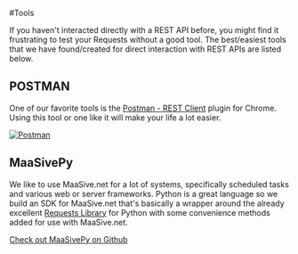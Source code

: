 #Tools

If you haven't interacted directly with a REST API before, you might find it frustrating to test your Requests without a good tool.  The best/easiest tools that we have found/created for direct interaction with REST APIs are listed below.

## POSTMAN

One of our favorite tools is the [Postman - REST Client][2] plugin for Chrome.  Using this tool or one like it will make your life a lot easier.

[![Postman][1]][2]

## MaaSivePy

We like to use MaaSive.net for a lot of systems, specifically scheduled tasks and various web or server frameworks.  Python is a great language so we build an SDK for MaaSive.net that's basically a wrapper around the already excellent [Requests Library][requests] for Python with some convenience methods added for use with MaaSive.net.

[Check out MaaSivePy on Github][maasivepy]

[1]: https://dl.dropboxusercontent.com/u/19725222/maasive-docs/rest-client-small-title.png "POSTMAN"
[2]: https://chrome.google.com/webstore/detail/postman-rest-client/fdmmgilgnpjigdojojpjoooidkmcomcm "POSTMAN"
[maasivepy]: https://github.com/ntrepid8/maasivepy
[requests]: http://www.python-requests.org/
